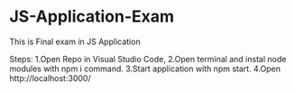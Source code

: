 # JS-Application-Exam
This is Final exam in JS Application

Steps:
1.Open Repo in  Visual Studio Code,
2.Open terminal and instal node modules with npm i command.
3.Start application with npm start.
4.Open http://localhost:3000/
